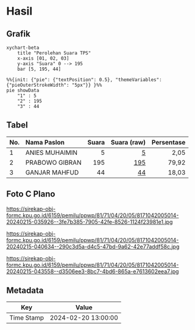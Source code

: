 # Hasil

## Grafik

```mermaid
xychart-beta
    title "Perolehan Suara TPS"
    x-axis [01, 02, 03]
    y-axis "Suara" 0 --> 195
    bar [5, 195, 44]
```

```mermaid
%%{init: {"pie": {"textPosition": 0.5}, "themeVariables": {"pieOuterStrokeWidth": "5px"}} }%%
pie showData
    "1" : 5
    "2" : 195
    "3" : 44
```

## Tabel

| No. | Nama Paslon    | Suara | Suara (raw) | Persentase |
|:--- |:-------------- | -----:| -----------:| ----------:|
| 1   | ANIES MUHAIMIN | 5     | [5][p-1]    | 2,05       |
| 2   | PRABOWO GIBRAN | 195   | [195][p-2]  | 79,92      |
| 3   | GANJAR MAHFUD  | 44    | [44][p-3]   | 18,03      |


[p-1]: https://github.com/gigit-pemilu/pemilu-2024-81-maluku/blob/main/pilpres/hitung-suara/sub/81-maluku/sub/71-kota-ambon/sub/04-teluk-ambon/sub/2005-tawiri/sub/014-tps/sub/paslon-1.txt
[p-2]: https://github.com/gigit-pemilu/pemilu-2024-81-maluku/blob/main/pilpres/hitung-suara/sub/81-maluku/sub/71-kota-ambon/sub/04-teluk-ambon/sub/2005-tawiri/sub/014-tps/sub/paslon-2.txt
[p-3]: https://github.com/gigit-pemilu/pemilu-2024-81-maluku/blob/main/pilpres/hitung-suara/sub/81-maluku/sub/71-kota-ambon/sub/04-teluk-ambon/sub/2005-tawiri/sub/014-tps/sub/paslon-3.txt

## Foto C Plano

https://sirekap-obj-formc.kpu.go.id/6159/pemilu/ppwp/81/71/04/20/05/8171042005014-20240215-035926--3fe7b385-7905-42fe-8526-1124f23981e1.jpg

https://sirekap-obj-formc.kpu.go.id/6159/pemilu/ppwp/81/71/04/20/05/8171042005014-20240215-040634--290c3d5a-d4c5-47bd-9a62-42e77addf58c.jpg

https://sirekap-obj-formc.kpu.go.id/6159/pemilu/ppwp/81/71/04/20/05/8171042005014-20240215-043558--d3506ee3-8bc7-4bd6-865a-e7613602eea7.jpg


## Metadata

| Key        | Value               |
| ---------- | ------------------- |
| Time Stamp | 2024-02-20 13:00:00 |



